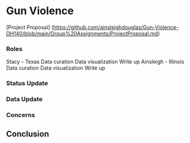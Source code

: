 # Gun Violence 
[Project Proposal] (https://github.com/ainsleighdouglas/Gun-Violence-DH140/blob/main/Group%20Assignments/ProjectProposal.md)

### Roles
Stacy - Texas
Data curation
Data visualization 
Write up 
Ainsleigh - Illinois
Data curation
Data visualization 
Write up 

### Status Update

### Data Update

### Concerns

## Conclusion
